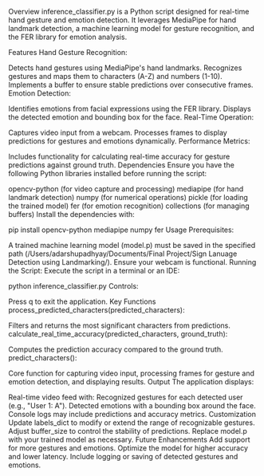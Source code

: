 Overview
inference_classifier.py is a Python script designed for real-time hand gesture and emotion detection. It leverages MediaPipe for hand landmark detection, a machine learning model for gesture recognition, and the FER library for emotion analysis.

Features
Hand Gesture Recognition:

Detects hand gestures using MediaPipe's hand landmarks.
Recognizes gestures and maps them to characters (A-Z) and numbers (1-10).
Implements a buffer to ensure stable predictions over consecutive frames.
Emotion Detection:

Identifies emotions from facial expressions using the FER library.
Displays the detected emotion and bounding box for the face.
Real-Time Operation:

Captures video input from a webcam.
Processes frames to display predictions for gestures and emotions dynamically.
Performance Metrics:

Includes functionality for calculating real-time accuracy for gesture predictions against ground truth.
Dependencies
Ensure you have the following Python libraries installed before running the script:

opencv-python (for video capture and processing)
mediapipe (for hand landmark detection)
numpy (for numerical operations)
pickle (for loading the trained model)
fer (for emotion recognition)
collections (for managing buffers)
Install the dependencies with:

pip install opencv-python mediapipe numpy fer
Usage
Prerequisites:

A trained machine learning model (model.p) must be saved in the specified path (/Users/adarshupadhyay/Documents/Final Project/Sign Lanuage Detection using Landmarking/).
Ensure your webcam is functional.
Running the Script: Execute the script in a terminal or an IDE:

python inference_classifier.py
Controls:

Press q to exit the application.
Key Functions
process_predicted_characters(predicted_characters):

Filters and returns the most significant characters from predictions.
calculate_real_time_accuracy(predicted_characters, ground_truth):

Computes the prediction accuracy compared to the ground truth.
predict_characters():

Core function for capturing video input, processing frames for gesture and emotion detection, and displaying results.
Output
The application displays:

Real-time video feed with:
Recognized gestures for each detected user (e.g., "User 1: A").
Detected emotions with a bounding box around the face.
Console logs may include predictions and accuracy metrics.
Customization
Update labels_dict to modify or extend the range of recognizable gestures.
Adjust buffer_size to control the stability of predictions.
Replace model.p with your trained model as necessary.
Future Enhancements
Add support for more gestures and emotions.
Optimize the model for higher accuracy and lower latency.
Include logging or saving of detected gestures and emotions.
